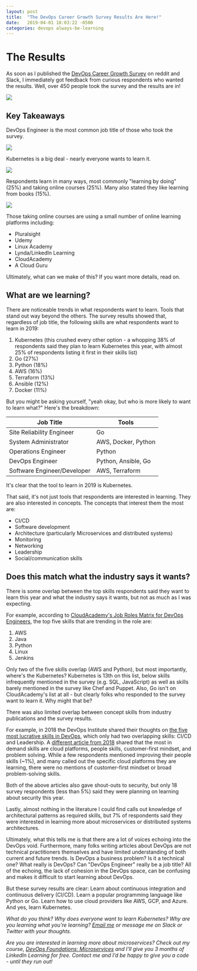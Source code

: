 ```yaml
---
layout: post
title:  "The DevOps Career Growth Survey Results Are Here!"
date:   2019-04-01 18:03:22 -0500
categories: devops always-be-learning
---
```

# The Results

As soon as I published the [DevOps Career Growth Survey](https://forms.gle/hVUViaHSSaMzV6jXA) on reddit and Slack, I immediately got feedback from curious respondents who wanted the results. Well, over 450 people took the survey and the results are in!

<img src="https://tyrostone.github.io/assets/images/survey_word_cloud.png">

## Key Takeaways

DevOps Engineer is the most common job title of those who took the survey.

<img src="https://tyrostone.github.io/assets/images/job_title.png">

Kubernetes is a big deal - nearly everyone wants to learn it. 

<img src="https://tyrostone.github.io/assets/images/top_skills.png">

Respondents learn in many ways, most commonly "learning by doing" (25%) and taking online courses (25%). Many also stated they like learning from books (15%).

<img src="https://tyrostone.github.io/assets/images/top_learning_methods.png">

Those taking online courses are using a small number of online learning platforms including:

- Pluralsight
- Udemy
- Linux Academy
- Lynda/LinkedIn Learning
- CloudAcademy
- A Cloud Guru

Ultimately, what can we make of this? If you want more details, read on.

## What are we learning?

There are noticeable trends in what respondents want to learn. Tools that stand out way beyond the others. The survey results showed that, regardless of job title, the following skills are what respondents want to learn in 2019: 

1. Kubernetes (this crushed every other option - a whopping 38% of respondents said they plan to learn Kubernetes this year, with almost 25% of respondents listing it first in their skills list)
2. Go (27%)
3. Python (18%)
4. AWS (16%)
5. Terraform (13%)
6. Ansible (12%)
7. Docker (11%)

But you might be asking yourself, "yeah okay, but who is more likely to want to learn what?" Here's the breakdown: 

| **Job Title**               | **Tools**           |
| --------------------------- | --------------------|
| Site Reliability Engineer   | Go                  |
| System Administrator        | AWS, Docker, Python |
| Operations Engineer         | Python              |
| DevOps Engineer             | Python, Ansible, Go |
| Software Engineer/Developer | AWS, Terraform      |


It's clear that the tool to learn in 2019 is Kubernetes.

That said, it's not just tools that respondents are interested in learning. They are also interested in concepts. The concepts that interest them the most are:

- CI/CD
- Software development
- Architecture (particularly Microservices and distributed systems)
- Monitoring
- Networking
- Leadership
- Social/communication skills

## Does this match what the industry says it wants?

There is some overlap between the top skills respondents said they want to learn this year and what the industry says it wants, but not as much as I was expecting.

For example, according to [CloudAcademy's Job Roles Matrix for DevOps Engineers](https://cloudacademy.com/cloud-roster/devops-engineer/), the top five skills that are trending in the role are:

1. AWS
2. Java
3. Python
4. Linux
5. Jenkins

Only two of the five skills overlap (AWS and Python), but most importantly, where's the Kubernetes? Kubernetes is 13th on this list, below skills infrequently mentioned in the survey (e.g. SQL, JavaScript) as well as skills barely mentioned in the survey like Chef and Puppet. Also, Go isn't on CloudAcademy's list at all - but clearly folks who responded to the survey want to learn it. Why might that be?

There was also limited overlap between concept skills from industry publications and the survey results.

For example, in 2018 the DevOps Institute shared their thoughts on [the five most lucrative skills in DevOps](https://devopsinstitute.com/2018/01/05/5-devops-skills-that-lead-to-higher-salaries/), which only had two overlapping skills: CI/CD and Leadership. A [different article from 2018](https://medium.com/@SpinnakerSummit/4-most-in-demand-devops-skills-to-get-hired-in-2018-659c4d7cbd9a) shared that the most in demand skills are cloud platforms, people skills, customer-first mindset, and problem solving. While a few respondents mentioned improving their people skills (~1%), and many called out the specific cloud platforms they are learning, there were no mentions of customer-first mindset or broad problem-solving skills.

Both of the above articles also gave shout-outs to security, but only 18 survey respondents (less than 5%) said they were planning on learning about security this year.

Lastly, almost nothing in the literature I could find calls out knowledge of architectural patterns as required skills, but 7% of respondents said they were interested in learning more about microservices or distributed systems architectures.

Ultimately, what this tells me is that there are a lot of voices echoing into the DevOps void. Furthermore, many folks writing articles about DevOps are not technical practitioners themselves and have limited understanding of both current and future trends. Is DevOps a business problem? Is it a technical one? What really is DevOps? Can "DevOps Engineer" really be a job title? All of the echoing, the lack of cohesion in the DevOps space, can be confusing and makes it difficult to start learning about DevOps.

But these survey results are clear: Learn about continuous integration and continuous delivery (CI/CD). Learn a popular programming language like Python or Go. Learn how to use cloud providers like AWS, GCP, and Azure. And yes, learn Kubernetes.

_What do you think? Why does everyone want to learn Kubernetes? Why are you learning what you're learning? [Email me](mailto:fkdema@gmail.com) or message me on Slack or Twitter with your thoughts._

_Are you are interested in learning more about microservices? Check out my course, [DevOps Foundations: Microservices](https://www.linkedin.com/learning/devops-foundations-microservices) and I'll give you 3 months of LinkedIn Learning for free. Contact me and I’d be happy to give you a code - until they run out!_